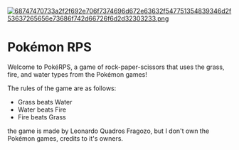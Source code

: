[![68747470733a2f2f692e706f7374696d672e63632f547751354839346d2f53637265656e73686f742d66726f6d2d32303233.png](https://i.postimg.cc/jdMCspFm/68747470733a2f2f692e706f7374696d672e63632f547751354839346d2f53637265656e73686f742d66726f6d2d32303233.png)](https://postimg.cc/tYV9kMyN)

# Pokémon RPS

Welcome to PokéRPS, a game of rock-paper-scissors that uses the grass, fire, and water types from the Pokémon games!

The rules of the game are as follows:

- Grass beats Water
- Water beats Fire
- Fire beats Grass

the game is made by Leonardo Quadros Fragozo, but I don't own the Pokémon games, credits to it's owners.
